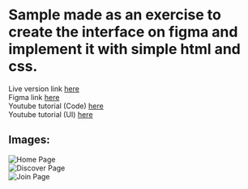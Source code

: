# Sample made as an exercise to create the interface on figma and implement it with simple html and css.

Live version link [here](https://gabrielmlinassi.github.io/music-streamming-app-landing-page/src/index.html)</br>
Figma link [here](https://www.figma.com/file/wN6aKMe16I1fwuca63GrCO/Untitled)</br>
Youtube tutorial (Code) [here](https://www.youtube.com/watch?v=RZ-Oe4_Ew7g&feature=youtu.be)</br>
Youtube tutorial (UI) [here](https://www.youtube.com/watch?v=FK4YusHIIj0)</br>

## Images:

![Home Page](https://i.imgur.com/XbE6rLd.png)</br>
![Discover Page](https://i.imgur.com/qPfjm3t.png)</br>
![Join Page](https://i.imgur.com/TFATuw3.png)</br>
